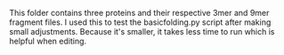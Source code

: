 This folder contains three proteins and their respective 3mer and 9mer fragment files. I used this to test the basicfolding.py script after making small adjustments. Because it's smaller, it takes less time to run which is helpful when editing. 

